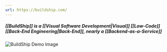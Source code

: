 ```yaml
---
url: https://buildship.com/
---
```

##### [[BuildShip]] is a [[Visual Software Development|Visual]] [[Low-Code]] [[Back-End Engineering|Back-End]], nearly a [[Backend-as-a-Service]]
![BuildShip Demo Image](https://i.imgur.com/FBGAhTw.png)
